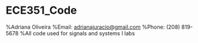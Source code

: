 # ECE351_Code

%Adriana Oliveira
%Email: adrianajuracio@gmail.com
%Phone: (208) 819-5678
%All code used for signals and systems I labs
